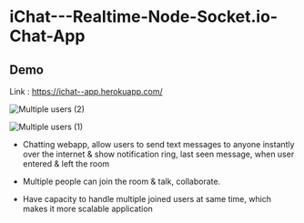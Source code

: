 # iChat---Realtime-Node-Socket.io-Chat-App

Demo
------

Link : https://ichat--app.herokuapp.com/

![Multiple users (2)](https://user-images.githubusercontent.com/41515202/95030292-7f135300-06cc-11eb-917f-c6e1e5471817.png)

![Multiple users (1)](https://user-images.githubusercontent.com/41515202/95030293-80448000-06cc-11eb-8aaf-682cb6161390.png)


* Chatting webapp, allow users to send text messages to anyone instantly over the internet & show notification ring, last seen message, when user entered & left the room

* Multiple people can join the room & talk, collaborate.

* Have capacity to handle multiple joined users at same time, which makes it more scalable application
